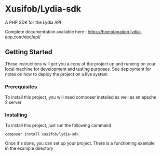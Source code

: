# Xusifob/Lydia-sdk

A PHP SDK for the Lydia API 

Complete documentation available here : https://homologation.lydia-app.com/doc/api/

## Getting Started

These instructions will get you a copy of the project up and running on your local machine for development and testing purposes. See deployment for notes on how to deploy the project on a live system.

### Prerequisites

To install this project, you will need composer installed as well as an apache 2 server

### Installing

To install this project, just run the following command

```
composer install xusifob/lydia-sdk
```

Once it's done, you can set up your project. There is a functioning example in the example directory